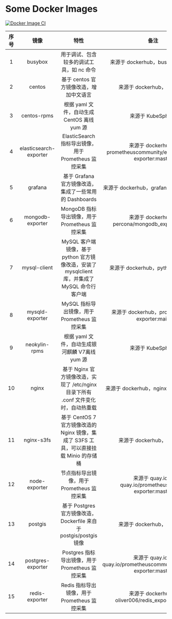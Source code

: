 # Some Docker Images

[![Docker Image CI](https://github.com/athlonreg/docker-images/actions/workflows/main.yml/badge.svg)](https://github.com/athlonreg/docker-images/actions/workflows/main.yml)

| 序号 |           镜像           |                                特性                                |                                备注                                |
|:--:|:----------------------:|:----------------------------------------------------------------:|:----------------------------------------------------------------:|
| 1  |        busybox         |                      用于调试、包含较多的调试工具，如 nc 命令                      |                   来源于 dockerhub，busybox:1.35.0                   |
| 2  |         centos         |                     基于 centos 官方镜像改造，增加中文语言                      |                      来源于 dockerhub，centos:7                      |
| 3  |      centos-rpms       |                 根据 yaml 文件，自动生成 CentOS 离线 yum 源                  |                          来源于 KubeSphere                          |
| 4  | elasticsearch-exporter |             ElasticSearch 指标导出镜像，用于 Prometheus 监控采集              | 来源于 dockerhub， prometheuscommunity/elasticsearch-exporter:master |
| 5  |        grafana         |              基于 Grafana 官方镜像改造，集成了一些常用的 Dashboards               |                来源于 dockerhub，grafana/grafana:main                |
| 6  |    mongodb-exporter    |                MongoDB 指标导出镜像，用于 Prometheus 监控采集                 |           来源于 dockerhub，percona/mongodb_exporter:2.37            |
| 7  |      mysql-client      | MySQL 客户端镜像，基于 python 官方镜像改造，安装了 mysqlclient 库，并集成了 MySQL 命令行客户端 |                  来源于 dockerhub，python:3-alpine                   |
| 8  |    mysqld-exporter     |                 MySQL 指标导出镜像，用于 Prometheus 监控采集                  |             来源于 dockerhub，prom/mysqld-exporter:main              |
| 9  |     neokylin-rpms      |                  根据 yaml 文件，自动生成银河麒麟 V7离线 yum 源                  |                          来源于 KubeSphere                          |
| 10 |         nginx          |      基于 Nginx 官方镜像改造，实现了 /etc/nginx 目录下所有 .conf 文件变化时，自动热重载      |                来源于 dockerhub，nginx:stable-alpine                 |
| 11 |       nginx-s3fs       |    基于 CentOS 7 官方镜像改造的 Nginx 镜像，集成了 S3FS 工具，可以直接挂载 Minio 的存储桶    |                      来源于 dockerhub，centos:7                      |
| 12 |     node-exporter      |                   节点指标导出镜像，用于 Prometheus 监控采集                    |       来源于 quay.io，quay.io/prometheus/node-exporter:master        |
| 13 |        postgis         |       基于 Postgres 官方镜像改造，Dockerfile 来自于 postgis/postgis 镜像       |                      来源于 dockerhub，postgres                      |
| 14 |   postgres-exporter    |                Postgres 指标导出镜像，用于 Prometheus 监控采集                | 来源于 quay.io，quay.io/prometheuscommunity/postgres-exporter:master |
| 15 |     redis-exporter     |                 Redis 指标导出镜像，用于 Prometheus 监控采集                  |          来源于 dockerhub，oliver006/redis_exporter:alpine           |

